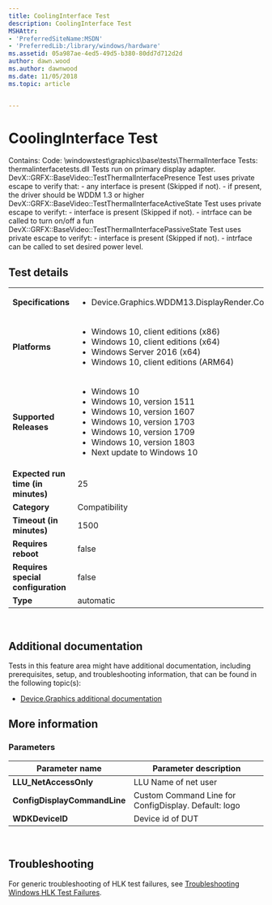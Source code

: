 ```yaml
---
title: CoolingInterface Test
description: CoolingInterface Test
MSHAttr:
- 'PreferredSiteName:MSDN'
- 'PreferredLib:/library/windows/hardware'
ms.assetid: 05a987ae-4ed5-49d5-b380-80dd7d712d2d
author: dawn.wood
ms.author: dawnwood
ms.date: 11/05/2018
ms.topic: article


---
```


# <span id="p_hlk_test.6efc91df-8e9c-4eb4-8da3-2840a2eac30f"></span>CoolingInterface Test


Contains: Code: \\windowstest\\graphics\\base\\tests\\ThermalInterface Tests: thermalinterfacetests.dll Tests run on primary display adapter. DevX::GRFX::BaseVideo::TestThermalInterfacePresence Test uses private escape to verify that: - any interface is present (Skipped if not). - if present, the driver should be WDDM 1.3 or higher DevX::GRFX::BaseVideo::TestThermalInterfaceActiveState Test uses private escape to verifyt: - interface is present (Skipped if not). - intrface can be called to turn on/off a fun DevX::GRFX::BaseVideo::TestThermalInterfacePassiveState Test uses private escape to verifyt: - interface is present (Skipped if not). - intrface can be called to set desired power level.

## Test details
|||
|---|---|
| **Specifications**  | <ul><li>Device.Graphics.WDDM13.DisplayRender.CoolingInterface.ThermalHints</li></ul> |  
| **Platforms**   | <ul><li>Windows 10, client editions (x86)</li><li>Windows 10, client editions (x64)</li><li>Windows Server 2016 (x64)</li><li>Windows 10, client editions (ARM64)</li></ul> |
| **Supported Releases** | <ul><li>Windows 10</li><li>Windows 10, version 1511</li><li>Windows 10, version 1607</li><li>Windows 10, version 1703</li><li>Windows 10, version 1709</li><li>Windows 10, version 1803</li><li>Next update to Windows 10</li></ul> |
|**Expected run time (in minutes)**| 25 |
|**Category**| Compatibility |
|**Timeout (in minutes)**| 1500 |
|**Requires reboot**| false |
|**Requires special configuration**| false |
|**Type**| automatic |

 

## <span id="Additional_documentation"></span><span id="additional_documentation"></span><span id="ADDITIONAL_DOCUMENTATION"></span>Additional documentation


Tests in this feature area might have additional documentation, including prerequisites, setup, and troubleshooting information, that can be found in the following topic(s):

-   [Device.Graphics additional documentation](device-graphics-additional-documentation.md)

## <span id="More_information"></span><span id="more_information"></span><span id="MORE_INFORMATION"></span>More information


### <span id="Parameters"></span><span id="parameters"></span><span id="PARAMETERS"></span>Parameters

| Parameter name               | Parameter description                                |
|------------------------------|------------------------------------------------------|
| **LLU\_NetAccessOnly**       | LLU Name of net user                                 |
| **ConfigDisplayCommandLine** | Custom Command Line for ConfigDisplay. Default: logo |
| **WDKDeviceID**              | Device id of DUT                                     |

 

## <span id="Troubleshooting"></span><span id="troubleshooting"></span><span id="TROUBLESHOOTING"></span>Troubleshooting


For generic troubleshooting of HLK test failures, see [Troubleshooting Windows HLK Test Failures](..\user\troubleshooting-windows-hlk-test-failures.md).

 

 






